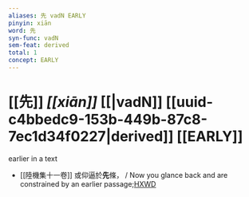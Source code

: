 ```yaml
---
aliases: 先 vadN EARLY
pinyin: xiān
word: 先
syn-func: vadN
sem-feat: derived
total: 1
concept: EARLY 
---
```

# [[先]] *[[xiān]]*  [[|vadN]] [[uuid-c4bbedc9-153b-449b-87c8-7ec1d34f0227|derived]] [[EARLY]]
earlier in a text
 - [[陸機集十一卷]] 或仰逼於**先**條， / Now you glance back and are constrained by an earlier passage;[HXWD](https://hxwd.org/textview.html?location=CH2b1575_CHANT_001-8a.2)